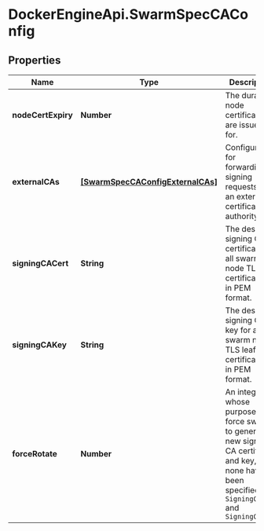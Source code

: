 # DockerEngineApi.SwarmSpecCAConfig

## Properties
Name | Type | Description | Notes
------------ | ------------- | ------------- | -------------
**nodeCertExpiry** | **Number** | The duration node certificates are issued for. | [optional] 
**externalCAs** | [**[SwarmSpecCAConfigExternalCAs]**](SwarmSpecCAConfigExternalCAs.md) | Configuration for forwarding signing requests to an external certificate authority.  | [optional] 
**signingCACert** | **String** | The desired signing CA certificate for all swarm node TLS leaf certificates, in PEM format.  | [optional] 
**signingCAKey** | **String** | The desired signing CA key for all swarm node TLS leaf certificates, in PEM format.  | [optional] 
**forceRotate** | **Number** | An integer whose purpose is to force swarm to generate a new signing CA certificate and key, if none have been specified in `SigningCACert` and `SigningCAKey`  | [optional] 



